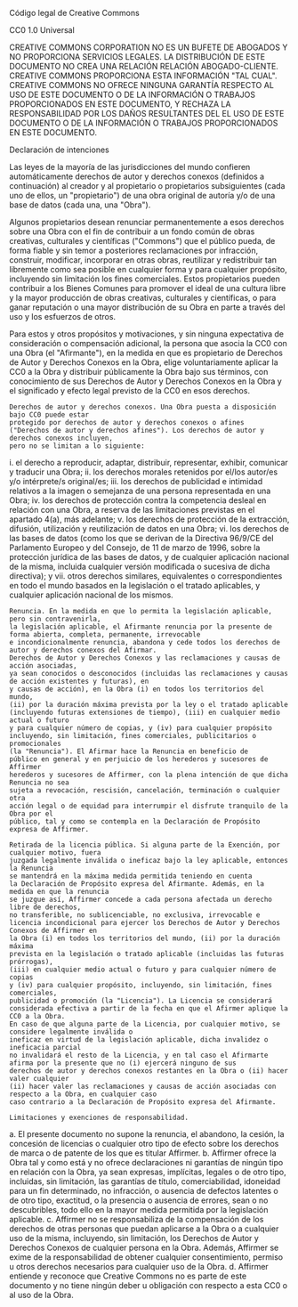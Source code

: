 Código legal de Creative Commons

CC0 1.0 Universal

CREATIVE COMMONS CORPORATION NO ES UN BUFETE DE ABOGADOS Y NO PROPORCIONA
SERVICIOS LEGALES. LA DISTRIBUCIÓN DE ESTE DOCUMENTO NO CREA UNA RELACIÓN
RELACIÓN ABOGADO-CLIENTE. CREATIVE COMMONS PROPORCIONA ESTA
INFORMACIÓN "TAL CUAL". CREATIVE COMMONS NO OFRECE NINGUNA GARANTÍA
RESPECTO AL USO DE ESTE DOCUMENTO O DE LA INFORMACIÓN O TRABAJOS
PROPORCIONADOS EN ESTE DOCUMENTO, Y RECHAZA LA RESPONSABILIDAD POR LOS DAÑOS RESULTANTES DEL
EL USO DE ESTE DOCUMENTO O DE LA INFORMACIÓN O TRABAJOS PROPORCIONADOS
EN ESTE DOCUMENTO.

Declaración de intenciones

Las leyes de la mayoría de las jurisdicciones del mundo confieren automáticamente
derechos de autor y derechos conexos (definidos a continuación) al creador
y al propietario o propietarios subsiguientes (cada uno de ellos, un "propietario") de una obra original de
autoría y/o de una base de datos (cada una, una "Obra").

Algunos propietarios desean renunciar permanentemente a esos derechos sobre una Obra con el fin de contribuir a un fondo común de obras creativas, culturales y científicas ("Commons") que el público pueda, de forma fiable y sin temor a posteriores reclamaciones por infracción, construir, modificar, incorporar en otras obras, reutilizar y redistribuir tan libremente como sea posible en cualquier forma y para cualquier propósito, incluyendo sin limitación los fines comerciales. Estos propietarios pueden contribuir a los Bienes Comunes para promover el ideal de una cultura libre y la mayor producción de obras creativas, culturales y científicas, o para ganar reputación o una mayor distribución de su Obra en parte a través del uso y los esfuerzos de otros.

Para estos y otros propósitos y motivaciones, y sin ninguna expectativa de consideración o compensación adicional, la persona que asocia la CC0 con una Obra (el "Afirmante"), en la medida en que es propietario de Derechos de Autor y Derechos Conexos en la Obra, elige voluntariamente aplicar la CC0 a la Obra y distribuir públicamente la Obra bajo sus términos, con conocimiento de sus Derechos de Autor y Derechos Conexos en la Obra y el significado y efecto legal previsto de la CC0 en esos derechos.

    Derechos de autor y derechos conexos. Una Obra puesta a disposición bajo CC0 puede estar
    protegido por derechos de autor y derechos conexos o afines 
    ("Derechos de autor y derechos afines"). Los derechos de autor y derechos conexos incluyen,
    pero no se limitan a lo siguiente:

i. el derecho a reproducir, adaptar, distribuir, representar, exhibir, comunicar y traducir una Obra; ii. los derechos morales retenidos por el/los autor/es y/o intérprete/s original/es; iii. los derechos de publicidad e intimidad relativos a la imagen o semejanza de una persona representada en una Obra; iv. los derechos de protección contra la competencia desleal en relación con una Obra, a reserva de las limitaciones previstas en el apartado 4(a), más adelante; v. los derechos de protección de la extracción, difusión, utilización y reutilización de datos en una Obra; vi. los derechos de las bases de datos (como los que se derivan de la Directiva 96/9/CE del Parlamento Europeo y del Consejo, de 11 de marzo de 1996, sobre la protección jurídica de las bases de datos, y de cualquier aplicación nacional de la misma, incluida cualquier versión modificada o sucesiva de dicha directiva); y vii. otros derechos similares, equivalentes o correspondientes en todo el mundo basados en la legislación o el tratado aplicables, y cualquier aplicación nacional de los mismos.

    Renuncia. En la medida en que lo permita la legislación aplicable, pero sin contravenirla,
    la legislación aplicable, el Afirmante renuncia por la presente de forma abierta, completa, permanente, irrevocable
    e incondicionalmente renuncia, abandona y cede todos los derechos de autor y derechos conexos del Afirmar. 
    Derechos de Autor y Derechos Conexos y las reclamaciones y causas de acción asociadas,
    ya sean conocidos o desconocidos (incluidas las reclamaciones y causas de acción existentes y futuras), en
    y causas de acción), en la Obra (i) en todos los territorios del mundo,
    (ii) por la duración máxima prevista por la ley o el tratado aplicable 
    (incluyendo futuras extensiones de tiempo), (iii) en cualquier medio actual o futuro
    y para cualquier número de copias, y (iv) para cualquier propósito
    incluyendo, sin limitación, fines comerciales, publicitarios o promocionales 
    (la "Renuncia"). El Afirmar hace la Renuncia en beneficio de
    público en general y en perjuicio de los herederos y sucesores de Affirmer 
    herederos y sucesores de Affirmer, con la plena intención de que dicha Renuncia no sea 
    sujeta a revocación, rescisión, cancelación, terminación o cualquier otra
    acción legal o de equidad para interrumpir el disfrute tranquilo de la Obra por el
    público, tal y como se contempla en la Declaración de Propósito expresa de Affirmer.

    Retirada de la licencia pública. Si alguna parte de la Exención, por cualquier motivo, fuera 
    juzgada legalmente inválida o ineficaz bajo la ley aplicable, entonces la Renuncia
    se mantendrá en la máxima medida permitida teniendo en cuenta 
    la Declaración de Propósito expresa del Afirmante. Además, en la medida en que la renuncia
    se juzgue así, Affirmer concede a cada persona afectada un derecho libre de derechos,
    no transferible, no sublicenciable, no exclusiva, irrevocable e 
    licencia incondicional para ejercer los Derechos de Autor y Derechos Conexos de Affirmer en 
    la Obra (i) en todos los territorios del mundo, (ii) por la duración máxima 
    prevista en la legislación o tratado aplicable (incluidas las futuras prórrogas),
    (iii) en cualquier medio actual o futuro y para cualquier número de copias
    y (iv) para cualquier propósito, incluyendo, sin limitación, fines comerciales,
    publicidad o promoción (la "Licencia"). La Licencia se considerará 
    considerada efectiva a partir de la fecha en que el Afirmer aplique la CC0 a la Obra.
    En caso de que alguna parte de la Licencia, por cualquier motivo, se considere legalmente inválida o
    ineficaz en virtud de la legislación aplicable, dicha invalidez o ineficacia parcial
    no invalidará el resto de la Licencia, y en tal caso el Afirmarte
    afirma por la presente que no (i) ejercerá ninguno de sus 
    derechos de autor y derechos conexos restantes en la Obra o (ii) hacer valer cualquier 
    (ii) hacer valer las reclamaciones y causas de acción asociadas con respecto a la Obra, en cualquier caso 
    caso contrario a la Declaración de Propósito expresa del Afirmante.

    Limitaciones y exenciones de responsabilidad.

a. El presente documento no supone la renuncia, el abandono, la cesión, la concesión de licencias o cualquier otro tipo de efecto sobre los derechos de marca o de patente de los que es titular Affirmer. b. Affirmer ofrece la Obra tal y como está y no ofrece declaraciones ni garantías de ningún tipo en relación con la Obra, ya sean expresas, implícitas, legales o de otro tipo, incluidas, sin limitación, las garantías de título, comerciabilidad, idoneidad para un fin determinado, no infracción, o ausencia de defectos latentes o de otro tipo, exactitud, o la presencia o ausencia de errores, sean o no descubribles, todo ello en la mayor medida permitida por la legislación aplicable. c. Affirmer no se responsabiliza de la compensación de los derechos de otras personas que puedan aplicarse a la Obra o a cualquier uso de la misma, incluyendo, sin limitación, los Derechos de Autor y Derechos Conexos de cualquier persona en la Obra. Además, Affirmer se exime de la responsabilidad de obtener cualquier consentimiento, permiso u otros derechos necesarios para cualquier uso de la Obra. d. Affirmer entiende y reconoce que Creative Commons no es parte de este documento y no tiene ningún deber u obligación con respecto a esta CC0 o al uso de la Obra.
